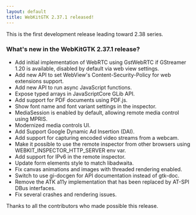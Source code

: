 ```yaml
---
layout: default
title: WebKitGTK 2.37.1 released!
---
```


This is the first development release leading toward 2.38 series.

### What's new in the WebKitGTK 2.37.1 release?

 - Add initial implementation of WebRTC using GstWebRTC if GStreamer 1.20 is available,
   disabled by default via web view settings.
 - Add new API to set WebView's Content-Security-Policy for web extensions support.
 - Add new API to run async JavaScript functions.
 - Expose typed arrays in JavaScriptCore GLib API.
 - Add support for PDF documents using PDF.js.
 - Show font name and font variant settings in the inspector.
 - MediaSession is enabled by default, allowing remote media control using MPRIS.
 - Modernized media controls UI.
 - Add Support Google Dynamic Ad Insertion (DAI).
 - Add support for capturing encoded video streams from a webcam.
 - Make it possible to use the remote inspector from other browsers using WEBKIT_INSPECTOR_HTTP_SERVER env var.
 - Add support for IPv6 in the remote inspector.
 - Update form elements style to match libadwaita.
 - Fix canvas animations and images with threaded rendering enabled.
 - Switch to use gi-docgen for API documentation instead of gtk-doc.
 - Remove the ATK a11y implementation that has been replaced by AT-SPI DBus interfaces.
 - Fix several crashes and rendering issues.

Thanks to all the contributors who made possible this release.
